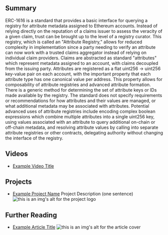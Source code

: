 ## Summary

ERC-1616 is a standard that provides a basic interface for querying a registry for attribute metadata assigned to Ethereum accounts. Instead of relying directly on the reputation of a claims issuer to assess the veracity of a given claim, trust can be brought up to the level of a registry curator. This registry, which is called an "Attribute Registry," allows for reduced complexity in implementation since a party needing to verify an attribute can now work with a trusted claims aggregator instead of relying on individual claim providers. Claims are abstracted as standard "attributes" which represent metadata assigned to an account, with claims decoupled from the issuing party. Attributes are registered as a flat uint256 -> uint256 key-value pair on each account, with the important property that each attribute type has one canonical value per address. This property allows for composability of attribute registries and advanced attribute formation. There is a generic method for determining the set of attribute keys or IDs made available by the registry. The standard does not specify requirements or recommendations for how attributes and their values are managed, or what additional metadata may be associated with attributes. Potential advanced uses of attribute registries include encoding complex boolean expressions which combine multiple attributes into a single uint256 key, using values associated with an attribute to query additional on-chain or off-chain metadata, and resolving attribute values by calling into separate attribute registries or other contracts, delegating authority without changing the interface of the registry.

## Videos

- [Example Video Title](https://www.youtube.com/watch?v=TDGq4aeevgY)

## Projects

- [Example Project Name](https://xxxx.xxx/xxxxx) Project Description (one sentence) ![this is an img's alt for the project logo](https://xxxx.xxx/project-logo.xxx)

## Further Reading

- [Example Article Title](https://xxxx.xxx/xxxxx) ![this is an img's alt for the article cover](https://xxxx.xxx/article-cover.xxx)

